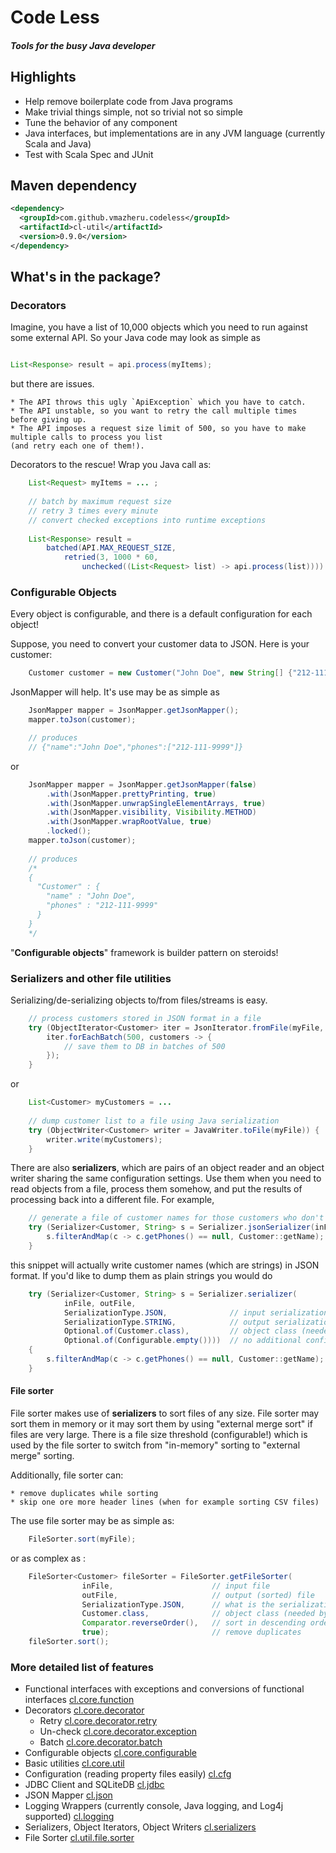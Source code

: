 # Code Less
##### Tools for the busy Java developer

## Highlights

* Help remove boilerplate code from Java programs
* Make trivial things simple, not so trivial not so simple
* Tune the behavior of any component
* Java interfaces, but implementations are in any JVM language (currently Scala and Java)
* Test with Scala Spec and JUnit

## Maven dependency

```xml
<dependency>
  <groupId>com.github.vmazheru.codeless</groupId>
  <artifactId>cl-util</artifactId>
  <version>0.9.0</version>
</dependency>
```

## What's in the package?

### Decorators

Imagine, you have a list of 10,000 objects which you need to run against some external API. So your
Java code may look as simple as

```Java

List<Response> result = api.process(myItems);

``` 
but there are issues. 

    * The API throws this ugly `ApiException` which you have to catch.
    * The API unstable, so you want to retry the call multiple times before giving up.
    * The API imposes a request size limit of 500, so you have to make multiple calls to process you list
    (and retry each one of them!).
    
Decorators to the rescue! Wrap you Java call as:

```Java
    List<Request> myItems = ... ;
    
    // batch by maximum request size
    // retry 3 times every minute
    // convert checked exceptions into runtime exceptions
    
    List<Response> result =
        batched(API.MAX_REQUEST_SIZE,
            retried(3, 1000 * 60,
                unchecked((List<Request> list) -> api.process(list)))).apply(myItems);
```

### Configurable Objects

Every object is configurable, and there is a default configuration for each object!

Suppose, you need to convert your customer data to JSON. Here is your customer:

```Java
    Customer customer = new Customer("John Doe", new String[] {"212-111-9999"});
```

JsonMapper will help.  It's use may be as simple as

```Java
    JsonMapper mapper = JsonMapper.getJsonMapper();
    mapper.toJson(customer);

    // produces
    // {"name":"John Doe","phones":["212-111-9999"]}
```

or

```Java
    JsonMapper mapper = JsonMapper.getJsonMapper(false)
        .with(JsonMapper.prettyPrinting, true)
        .with(JsonMapper.unwrapSingleElementArrays, true)
        .with(JsonMapper.visibility, Visibility.METHOD)
        .with(JsonMapper.wrapRootValue, true)
        .locked();
    mapper.toJson(customer);    
        
    // produces
    /*
    {
      "Customer" : {
        "name" : "John Doe",
        "phones" : "212-111-9999"
      }
    }
    */
```

"**Configurable objects**" framework is builder pattern on steroids!


### Serializers and other file utilities

Serializing/de-serializing objects to/from files/streams is easy.

```Java
    // process customers stored in JSON format in a file
    try (ObjectIterator<Customer> iter = JsonIterator.fromFile(myFile, Customer.class)) {
        iter.forEachBatch(500, customers -> {
            // save them to DB in batches of 500
        });
    }
```

or

```Java
    List<Customer> myCustomers = ...
    
    // dump customer list to a file using Java serialization
    try (ObjectWriter<Customer> writer = JavaWriter.toFile(myFile)) {
        writer.write(myCustomers);
    }
``` 

There are also **serializers**, which are pairs of an object reader and an object writer sharing the same
configuration settings. Use them when you need to read objects from a file, process them somehow, and
put the results of processing back into a different file. For example,

```Java
    // generate a file of customer names for those customers who don't have phones
    try (Serializer<Customer, String> s = Serializer.jsonSerializer(inFile, outFile, Customer.class)) {
        s.filterAndMap(c -> c.getPhones() == null, Customer::getName);
    }
```

this snippet will actually write customer names (which are strings) in JSON format.  If you'd like to
dump them as plain strings you would do

```Java
    try (Serializer<Customer, String> s = Serializer.serializer(
            inFile, outFile, 
            SerializationType.JSON,              // input serialization type
            SerializationType.STRING,            // output serialization type
            Optional.of(Customer.class),         // object class (needed by JSON iterator)
            Optional.of(Configurable.empty())))  // no additional configuration settins necessary 
    {
        s.filterAndMap(c -> c.getPhones() == null, Customer::getName);
    }
```

#### File sorter

File sorter makes use of **serializers** to sort files of any size.  File sorter may sort them in 
memory or it may sort them by using "external merge sort" if files are very large. There is a file size
threshold (configurable!) which is used by the file sorter to switch from "in-memory" sorting to
"external merge" sorting.

Additionally, file sorter can:

    * remove duplicates while sorting
    * skip one ore more header lines (when for example sorting CSV files)


The use file sorter may be as simple as:

```Java
    FileSorter.sort(myFile);
```

or as complex as :

```Java
    FileSorter<Customer> fileSorter = FileSorter.getFileSorter(
                inFile,                      // input file 
                outFile,                     // output (sorted) file
                SerializationType.JSON,      // what is the serialization scheme (file format)
                Customer.class,              // object class (needed by JSONMapper)
                Comparator.reverseOrder(),   // sort in descending order. 
                true);                       // remove duplicates
    fileSorter.sort();
```

### More detailed list of features

* Functional interfaces with exceptions and conversions of functional interfaces [cl.core.function](core/src/main/java/cl/core/function) 
* Decorators [cl.core.decorator](core/src/main/java/cl/core/decorator)
    * Retry [cl.core.decorator.retry](core/src/main/java/cl/core/decorator/retry)
    * Un-check [cl.core.decorator.exception](core/src/main/java/cl/core/decorator/exception)
    * Batch [cl.core.decorator.batch](core/src/main/java/cl/core/decorator/batch)
* Configurable objects [cl.core.configurable](core/src/main/java/cl/core/configurable)
* Basic utilities [cl.core.util](core/src/main/java/cl/core/util)
* Configuration (reading property files easily) [cl.cfg](cfg/src/main/java/cl/cfg)
* JDBC Client and SQLiteDB [cl.jdbc](jdbc/src/main/java/cl/jdbc)
* JSON Mapper [cl.json](json/src/main/java/cl/json)
* Logging Wrappers (currently console, Java logging, and Log4j supported) [cl.logging](logging/src/main/java/cl/logging)
* Serializers, Object Iterators, Object Writers [cl.serializers](serializers/src/main/java/cl/serializers)
* File Sorter [cl.util.file.sorter](util/src/main/java/cl/util/file/sorter)




 
